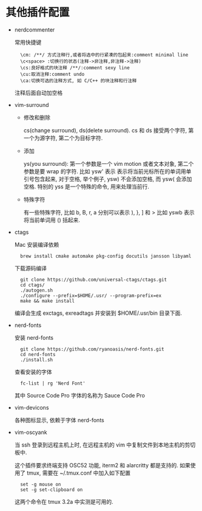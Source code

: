 # 其他插件配置

- nerdcommenter

    常用快捷键

        \cm: /**/ 方式注释行,或者将选中的行紧凑的包起来:comment minimal line
        \c<space> :切换行的状态(注释->非注释,非注释->注释)
        \cs:良好格式的块注释 /**/:comment sexy line
        \cu:取消注释:comment undo
        \ca:切换可选的注释方式, 如 C/C++ 的块注释和行注释

    注释后面自动加空格

- vim-surround

    - 修改和删除

        cs(change surround), ds(delete surround).
        cs 和 ds 接受两个字符, 第一个为源字符, 第二个为目标字符.

    - 添加

        ys(you surround): 第一个参数是一个 vim motion 或者文本对象,
        第二个参数是要 wrap 的字符. 比如 ysw' 表示 表示将当前光标所在的单词用单
        引号包含起来, 对于空格, 举个例子, ysw) 不会添加空格, 而 ysw( 会添加空格.
        特别的 yss 是一个特殊的命令, 用来处理当前行.

    - 特殊字符

        有一些特殊字符, 比如 b, B, r, a 分别可以表示 ), }, ] 和  >
        比如 yswb 表示将当前单词用 () 括起来.

- ctags

    Mac 安装编译依赖

        brew install cmake automake pkg-config docutils jansson libyaml

    下载源码编译

        git clone https://github.com/universal-ctags/ctags.git
        cd ctags/
        ./autogen.sh
        ./configure --prefix=$HOME/.usr/ --program-prefix=ex
        make && make install

    编译会生成 exctags, exreadtags 并安装到 $HOME/.usr/bin 目录下面.

- nerd-fonts

    安装 nerd-fonts

        git clone https://github.com/ryanoasis/nerd-fonts.git
        cd nerd-fonts
        ./install.sh

    查看安装的字体

        fc-list | rg 'Nerd Font'

    其中 Source Code Pro 字体的名称为 Sauce Code Pro

- vim-devicons

    各种图标显示, 依赖于字体 nerd-fonts

- vim-oscyank

    当 ssh 登录到远程主机上时, 在远程主机的 vim 中复制文件到本地主机的剪切板中.

    这个插件要求终端支持 OSC52 功能, iterm2 和 alarcritty 都是支持的.
    如果使用了 tmux, 需要在 ~/.tmux.conf 中加入如下配置

        set -g mouse on
        set -g set-clipboard on

    这两个命令在 tmux 3.2a 中实测是可用的.
